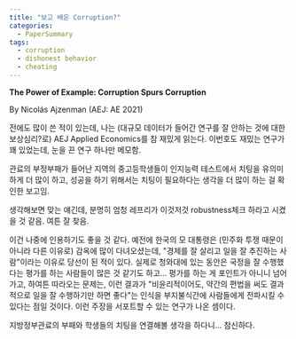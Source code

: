 ```yaml
---
title: "보고 배운 Corruption?"
categories:
  - PaperSummary
tags:
  - corruption
  - dishonest behavior
  - cheating
---
```


**The Power of Example: Corruption Spurs Corruption**

By Nicolás Ajzenman (AEJ: AE 2021)

<!--
Does political corruption erode civic values and foster dishonest behavior? I test this hypothesis in the context of Mexico by combining data on local government corruption and cheating on school tests. I find that, following revelations of corruption by local officials, secondary students' cheating on cognitive tests increases significantly. The effect is large and robust and persists for over a year after malfeasance is revealed. These findings are validated by evidence from individual survey data, which documents that individuals interviewed right after corruption is revealed report being less honest, less trustworthy, and more prone to thinking that cheating is necessary to succeed, compared to similar individuals interviewed just beforehand.
-->

전에도 많이 쓴 적이 있는데, 나는 (대규모 데이터가 들어간 연구를 잘 안하는 것에 대한 보상심리?로) AEJ Applied Economics를 참 재밌게 읽는다. 이번호도 재밌는 연구가 꽤 있었는데, 눈을 끈 연구 하나만 메모함.

관료의 부정부패가 들어난 지역의 중고등학생들이 인지능력 테스트에서 치팅을 유의미하게 더 많이 하고, 성공을 하기 위해서는 치팅이 필요하다는 생각을 더 많이 하는 걸 확인한 보고임.

생각해보면 맞는 얘긴데, 분명히 엄청 레프리가 이것저것 robustness체크 하라고 시켰을 것 같음. 여튼 잘 찾음.

이건 나중에 인용하기도 좋을 것 같다. 예전에 한국의 모 대통령은 (민주화 투쟁 때문이 아니라 다른 이유로) 감옥에 많이 다녀오셨는데, "경제를 잘 살리고 일을 잘 추진하는 사람"이라는 이유로 당선이 된 적이 있다. 실제로 청와대에 있는 동안은 국정을 잘 수행했다는 평가를 하는 사람들이 많은 것 같기도 하고... 평가를 하는 게 포인트가 아니니 넘어가고, 하여튼 따라오는 문제는, 이런 결과가 "비윤리적이어도, 약간의 편법을 써도 결과적으로 일을 잘 수행하기만 하면 좋다"는 인식을 부지불식간에 사람들에게 전파시킬 수 있다는 점일 것이다. 이런 주장을 서포트할 수 있는 연구가 나온 셈이다.

지방정부관료의 부패와 학생들의 치팅을 연결해볼 생각을 하다니... 참신하다. 
